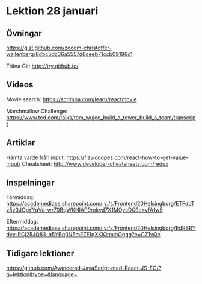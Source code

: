 # Lektion 28 januari

## Övningar

https://gist.github.com/zocom-christoffer-wallenberg/8dbc5dc36a5557d6ceeb71ccb09196c1

Träna Git: http://try.github.io/

## Videos

Movie search: https://scrimba.com/learn/reactmovie

Marshmallow Challenge: https://www.ted.com/talks/tom_wujec_build_a_tower_build_a_team/transcript

## Artiklar

Hämta värde från input: https://flaviocopes.com/react-how-to-get-value-input/
Cheatsheet: http://www.developer-cheatsheets.com/redux

## Inspelningar

Förmiddag: https://academediase.sharepoint.com/:v:/s/Frontend20Helsingborg/ETFdpTz5y0JOpYYqVo-wr70BqWKNIAP9rokvd7X1MOysDQ?e=vfAfw5

Eftermiddag: https://academediase.sharepoint.com/:v:/s/Frontend20Helsingborg/EdRBRYdyv-RCj25JQ83-q5YBq0N5mFZFfqXKIQtmigOgqg?e=CZ1vQe

## Tidigare lektioner

https://github.com/Avancerad-JavaScript-med-React-JS-EC/?q=lektion&type=&language=